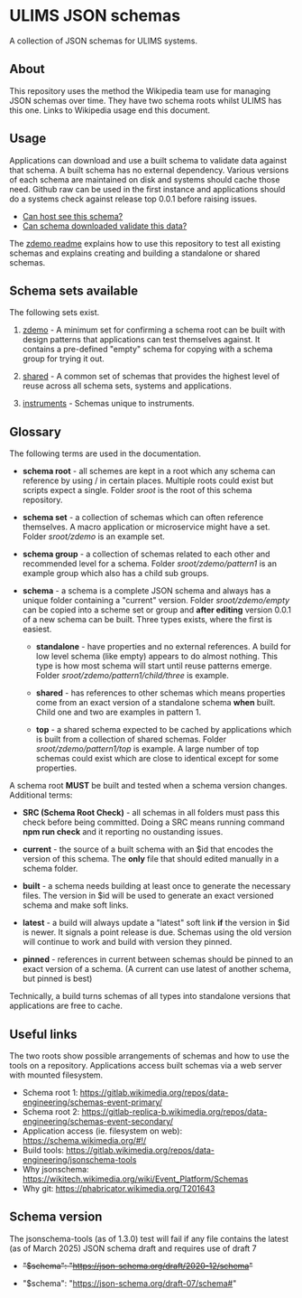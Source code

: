 # ULIMS JSON schemas

A collection of JSON schemas for ULIMS systems.

## About

This repository uses the method the Wikipedia team
use for managing JSON schemas over time. They have
two schema roots whilst ULIMS has this one. Links
to Wikipedia usage end this document.

## Usage

Applications can download and use a built schema to
validate data against that schema. A built schema has no
external dependency. Various versions of each schema
are maintained on disk and systems should cache
those need. Github raw can be used in the first instance
and applications should do a systems check against
release top 0.0.1 before raising issues.

* [Can host see this schema?](sroot/zdemo/pattern1/top/0.0.1.json?raw=1)
* [Can schema downloaded validate this data?](sroot/zdemo/pattern1/top/checkpy.datafile?raw=1)

The [zdemo readme](sroot/zdemo/readme.md) explains how to use
this repository to test all existing schemas and explains
creating and building a standalone or shared schemas. 

## Schema sets available

The following sets exist.

1. [zdemo](sroot/zdemo/readme.md) - A minimum set for
   confirming a schema root can be built with design 
   patterns that applications can test themselves against. It
   contains a pre-defined "empty" schema for copying with a
   schema group for trying it out.

2. [shared](sroot/shared/readme.md) - A common set of schemas
   that provides the highest level of reuse across all schema
   sets, systems and applications.
  
3. [instruments](sroot/instruments/readme.md) - Schemas 
   unique to instruments.


## Glossary

The following terms are used in the documentation.

* **schema root** - all schemes are kept in a root which any
  schema can reference by using / in certain places. Multiple
  roots could exist but scripts expect a single. Folder *sroot*
  is the root of this schema repository. 

* **schema set** - a collection of schemas which can
  often reference themselves. A macro application
  or microservice might have a set. Folder *sroot/zdemo* is
  an example set.

* **schema group** - a collection of schemas related
  to each other and recommended level for a
  schema. Folder *sroot/zdemo/pattern1* is an example group
  which also has a child sub groups.

* **schema** - a schema is a complete JSON schema and always
  has a unique folder containing a "current"
  version. Folder *sroot/zdemo/empty* can be copied
  into a scheme set or group and **after editing**
  version 0.0.1 of a new schema can be built. Three types exists,
  where the first is easiest.

  * **standalone** - have properties and no external references. A
    build for low level schema (like empty) appears to do almost
    nothing. This type is how most schema will start until
    reuse patterns emerge. Folder *sroot/zdemo/pattern1/child/three*
    is example.

  * **shared** - has references to other schemas which means
    properties come from an exact version of a standalone
    schema **when** built. Child one and two are examples
    in pattern 1.

  * **top** - a shared schema expected to be cached by
    applications which is built from a collection of shared
    schemas. Folder *sroot/zdemo/pattern1/top* is example. A
    large number of top schemas could exist which are close
    to identical except for some properties. 

A schema root **MUST** be built and tested when a schema version
changes. Additional terms:

* **SRC (Schema Root Check)** - all schemas in all folders
  must pass this check before being committed. Doing a SRC
  means running command **npm run check** and it reporting
  no oustanding issues.

* **current** - the source of a built schema with an $id that
  encodes the version of this schema. The **only** file that
  should edited manually in a schema folder.

* **built** - a schema needs building at least once to generate
  the necessary files. The version in $id will be used to
  generate an exact versioned schema and make soft links.

* **latest** - a build will always update a "latest"
  soft link **if** the version in $id is newer. It signals
  a point release is due. Schemas using the old version
  will continue to work and build with version they pinned.

* **pinned** - references in current between schemas
should be pinned to an exact version of a schema. (A current
can use latest of another schema, but pinned is best)

Technically, a build turns schemas of all types into
standalone versions that applications are free to cache.

## Useful links

The two roots show possible arrangements of schemas and
how to use the tools on a repository. Applications access
built schemas via a web server with mounted filesystem. 

* Schema root 1: https://gitlab.wikimedia.org/repos/data-engineering/schemas-event-primary/
* Schema root 2: https://gitlab-replica-b.wikimedia.org/repos/data-engineering/schemas-event-secondary/
* Application access (ie. filesystem on web): https://schema.wikimedia.org/#!/
* Build tools: https://gitlab.wikimedia.org/repos/data-engineering/jsonschema-tools
* Why jsonschema: https://wikitech.wikimedia.org/wiki/Event_Platform/Schemas
* Why git: https://phabricator.wikimedia.org/T201643

## Schema version

The jsonschema-tools (as of 1.3.0) test will fail if any file
contains the latest (as of March 2025) JSON schema draft
and requires use of draft 7
 
* ~~"$schema": "https://json-schema.org/draft/2020-12/schema"~~

* "$schema": "https://json-schema.org/draft-07/schema#"